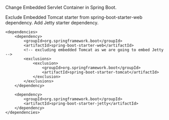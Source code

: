Change Embedded Servlet Container in Spring Boot.

Exclude Embedded Tomcat starter from spring-boot-starter-web dependency. Add Jetty starter dependency.

	<dependencies>
		<dependency>
			<groupId>org.springframework.boot</groupId>
			<artifactId>spring-boot-starter-web</artifactId>
			<!-- excluding embedded Tomcat as we are going to embed Jetty -->
			<exclusions>
				<exclusion>
					<groupId>org.springframework.boot</groupId>
					<artifactId>spring-boot-starter-tomcat</artifactId>
				</exclusion>
			</exclusions>
		</dependency>
		
		<dependency>
			<groupId>org.springframework.boot</groupId>
			<artifactId>spring-boot-starter-jetty</artifactId>
		</dependency>
	</dependencies>